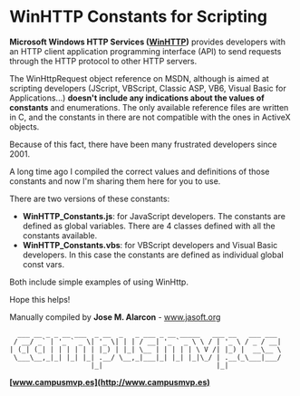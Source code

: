 ﻿# WinHTTP Constants for Scripting

**Microsoft Windows HTTP Services ([WinHTTP](https://msdn.microsoft.com/en-us/library/windows/desktop/aa384106.aspx))** provides developers with an HTTP client application programming interface (API) to send requests through the HTTP protocol to other HTTP servers.

The WinHttpRequest object reference on MSDN, although is aimed at scripting developers (JScript, VBScript, Classic ASP, VB6, Visual Basic for Applications...) **doesn't include any indications about the values of constants** and enumerations. The only available reference files are written in C, and the constants in there are not compatible with the ones in ActiveX objects.

Because of this fact, there have been many frustrated developers since 2001.

A long time ago I compiled the correct values and definitions of those constants and now I'm sharing them here for you to use.

There are two versions of these constants:

- **WinHTTP_Constants.js**: for JavaScript developers. The constants are defined as global  variables. There are 4 classes defined with all the constants available.
- **WinHTTP_Constants.vbs**: for VBScript developers and Visual Basic developers. In this case the constants are defined as individual global const vars.

Both include simple examples of using WinHttp.

Hope this helps!

Manually compiled by **Jose M. Alarcon** - www.jasoft.org

```
  ___ __ _ _ __ ___  _ __  _   _ ___ _ __ _____   ___ __   ___ ___ 
 / __/ _` | '_ ` _ \| '_ \| | | / __| '_ ` _ \ \ / | '_ \ / _ / __|
| (_| (_| | | | | | | |_) | |_| \__ | | | | | \ V /| |_) |  __\__ \
 \___\__,_|_| |_| |_| .__/ \__,_|___|_| |_| |_|\_/ | .__(_\___|___/
                    |_|                            |_|             
```

**[www.campusmvp.es](http://www.campusmvp.es)**
